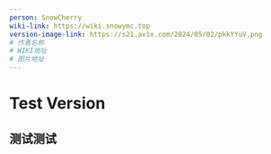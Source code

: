 ```yaml
---
person: SnowCherry
wiki-link: https://wiki.snowymc.top
version-image-link: https://s21.ax1x.com/2024/05/02/pkkYYuV.png
# 作者名称
# WIKI地址
# 图片地址
---
```


# Test Version
## 测试测试


